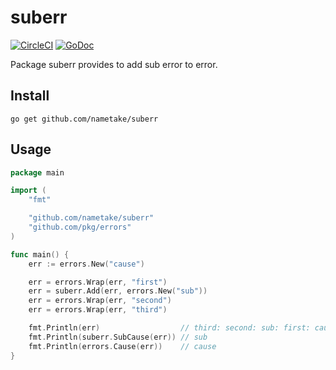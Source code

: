 # suberr

[![CircleCI](https://circleci.com/gh/nametake/suberr.svg?style=svg)](https://circleci.com/gh/nametake/suberr)
[![GoDoc](https://godoc.org/github.com/nametake/suberr?status.svg)](https://godoc.org/github.com/nametake/suberr)

Package suberr provides to add sub error to error.

## Install

`go get github.com/nametake/suberr`

## Usage

```go
package main

import (
	"fmt"

	"github.com/nametake/suberr"
	"github.com/pkg/errors"
)

func main() {
	err := errors.New("cause")

	err = errors.Wrap(err, "first")
	err = suberr.Add(err, errors.New("sub"))
	err = errors.Wrap(err, "second")
	err = errors.Wrap(err, "third")

	fmt.Println(err)                  // third: second: sub: first: cause
	fmt.Println(suberr.SubCause(err)) // sub
	fmt.Println(errors.Cause(err))    // cause
}
```
